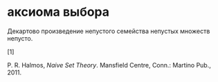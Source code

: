 # аксиома выбора
Декартово произведение непустого семейства непустых множеств непусто.

\[1\]

P. R. Halmos, _Naive Set Theory_. Mansfield Centre, Conn.: Martino Pub., 2011.